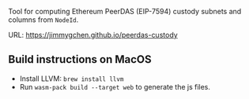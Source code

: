 Tool for computing Ethereum PeerDAS (EIP-7594) custody subnets and columns from `NodeId`.

URL: https://jimmygchen.github.io/peerdas-custody

## Build instructions on MacOS

- Install LLVM: `brew install llvm`
- Run `wasm-pack build --target web` to generate the js files.